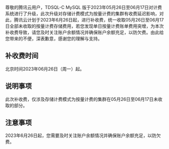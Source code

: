 尊敬的腾讯云用户，TDSQL-C MySQL 版于2023年05月26日至06月17日对计费系统进行了升级，此次升级对存储计费模式为按量计费的集群有收费延迟影响，对此，腾讯云计划于2023年6月26日起，进行补收费，统一收取05月26日至06月17日全部未收取的按量计费存储费用，若您发现单日按量计费账单费用突增，为本次补收费导致，请您及时关注账户余额情况并确保账户余额充足，以防欠费。由此给您带来的不便，深表歉意，感谢您的理解与支持。

## 补收费时间

北京时间2023年06月26日（周一）起。

## 说明事项

此次补收费，仅涉及存储计费模式为按量计费的集群在05月26日至06月17日未收取的部分。

## 注意事项

2023年6月26日起，您需要及时关注账户余额情况并确保账户余额充足，以防欠费。 
